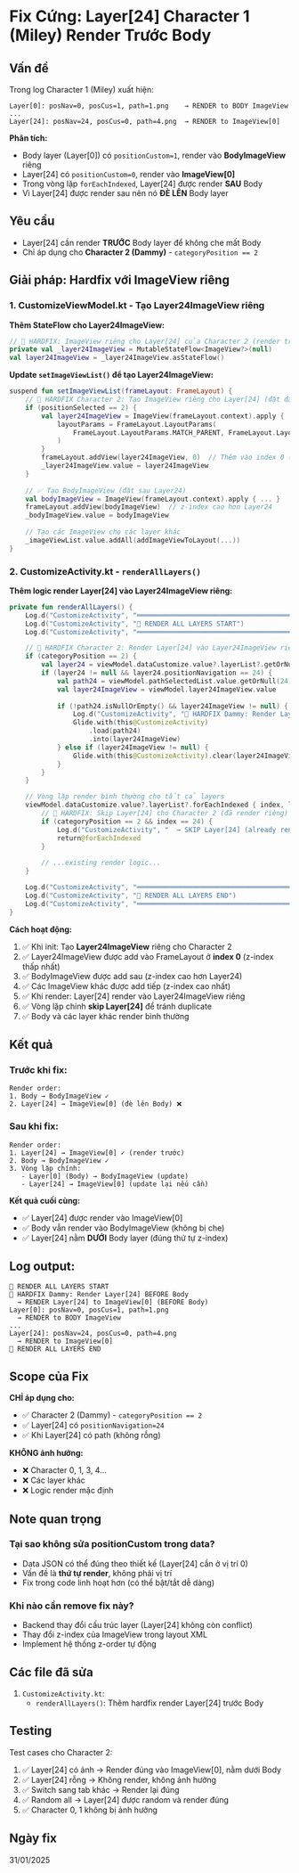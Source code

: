 # Fix Cứng: Layer[24] Character 1 (Miley) Render Trước Body

## Vấn đề
Trong log Character 1 (Miley) xuất hiện:
```
Layer[0]: posNav=0, posCus=1, path=1.png    → RENDER to BODY ImageView
...
Layer[24]: posNav=24, posCus=0, path=4.png  → RENDER to ImageView[0]
```

**Phân tích:**
- Body layer (Layer[0]) có `positionCustom=1`, render vào **BodyImageView** riêng
- Layer[24] có `positionCustom=0`, render vào **ImageView[0]**
- Trong vòng lặp `forEachIndexed`, Layer[24] được render **SAU** Body
- Vì Layer[24] được render sau nên nó **ĐÈ LÊN** Body layer

## Yêu cầu
- Layer[24] cần render **TRƯỚC** Body layer để không che mất Body
- Chỉ áp dụng cho **Character 2 (Dammy)** - `categoryPosition == 2`

## Giải pháp: Hardfix với ImageView riêng

### 1. CustomizeViewModel.kt - Tạo Layer24ImageView riêng

**Thêm StateFlow cho Layer24ImageView:**
```kotlin
// 🔧 HARDFIX: ImageView riêng cho Layer[24] của Character 2 (render trước Body)
private val _layer24ImageView = MutableStateFlow<ImageView?>(null)
val layer24ImageView = _layer24ImageView.asStateFlow()
```

**Update `setImageViewList()` để tạo Layer24ImageView:**
```kotlin
suspend fun setImageViewList(frameLayout: FrameLayout) {
    // 🔧 HARDFIX Character 2: Tạo ImageView riêng cho Layer[24] (đặt đầu tiên - dưới cùng)
    if (positionSelected == 2) {
        val layer24ImageView = ImageView(frameLayout.context).apply {
            layoutParams = FrameLayout.LayoutParams(
                FrameLayout.LayoutParams.MATCH_PARENT, FrameLayout.LayoutParams.MATCH_PARENT
            )
        }
        frameLayout.addView(layer24ImageView, 0)  // Thêm vào index 0 (z-index thấp nhất)
        _layer24ImageView.value = layer24ImageView
    }
    
    // ✅ Tạo BodyImageView (đặt sau Layer24)
    val bodyImageView = ImageView(frameLayout.context).apply { ... }
    frameLayout.addView(bodyImageView)  // z-index cao hơn Layer24
    _bodyImageView.value = bodyImageView
    
    // Tạo các ImageView cho các layer khác
    _imageViewList.value.addAll(addImageViewToLayout(...))
}
```

### 2. CustomizeActivity.kt - `renderAllLayers()`

**Thêm logic render Layer[24] vào Layer24ImageView riêng:**
```kotlin
private fun renderAllLayers() {
    Log.d("CustomizeActivity", "════════════════════════════════════════")
    Log.d("CustomizeActivity", "🎨 RENDER ALL LAYERS START")
    Log.d("CustomizeActivity", "════════════════════════════════════════")

    // 🔧 HARDFIX Character 2: Render Layer[24] vào Layer24ImageView riêng
    if (categoryPosition == 2) {
        val layer24 = viewModel.dataCustomize.value?.layerList?.getOrNull(24)
        if (layer24 != null && layer24.positionNavigation == 24) {
            val path24 = viewModel.pathSelectedList.value.getOrNull(24)
            val layer24ImageView = viewModel.layer24ImageView.value
            
            if (!path24.isNullOrEmpty() && layer24ImageView != null) {
                Log.d("CustomizeActivity", "🔧 HARDFIX Dammy: Render Layer[24] to Layer24ImageView")
                Glide.with(this@CustomizeActivity)
                    .load(path24)
                    .into(layer24ImageView)
            } else if (layer24ImageView != null) {
                Glide.with(this@CustomizeActivity).clear(layer24ImageView)
            }
        }
    }

    // Vòng lặp render bình thường cho tất cả layers
    viewModel.dataCustomize.value?.layerList?.forEachIndexed { index, layerListModel ->
        // 🔧 HARDFIX: Skip Layer[24] cho Character 2 (đã render riêng)
        if (categoryPosition == 2 && index == 24) {
            Log.d("CustomizeActivity", "  → SKIP Layer[24] (already rendered)")
            return@forEachIndexed
        }
        
        // ...existing render logic...
    }

    Log.d("CustomizeActivity", "════════════════════════════════════════")
    Log.d("CustomizeActivity", "🎨 RENDER ALL LAYERS END")
    Log.d("CustomizeActivity", "════════════════════════════════════════")
}
```

**Cách hoạt động:**
1. ✅ Khi init: Tạo **Layer24ImageView** riêng cho Character 2
2. ✅ Layer24ImageView được add vào FrameLayout ở **index 0** (z-index thấp nhất)
3. ✅ BodyImageView được add sau (z-index cao hơn Layer24)
4. ✅ Các ImageView khác được add tiếp (z-index cao nhất)
5. ✅ Khi render: Layer[24] render vào Layer24ImageView riêng
6. ✅ Vòng lặp chính **skip Layer[24]** để tránh duplicate
7. ✅ Body và các layer khác render bình thường

## Kết quả

### Trước khi fix:
```
Render order:
1. Body → BodyImageView ✓
2. Layer[24] → ImageView[0] (đè lên Body) ❌
```

### Sau khi fix:
```
Render order:
1. Layer[24] → ImageView[0] ✓ (render trước)
2. Body → BodyImageView ✓
3. Vòng lặp chính:
   - Layer[0] (Body) → BodyImageView (update)
   - Layer[24] → ImageView[0] (update lại nếu cần)
```

**Kết quả cuối cùng:**
- ✅ Layer[24] được render vào ImageView[0]
- ✅ Body vẫn render vào BodyImageView (không bị che)
- ✅ Layer[24] nằm **DƯỚI** Body layer (đúng thứ tự z-index)

## Log output:
```
🎨 RENDER ALL LAYERS START
🔧 HARDFIX Dammy: Render Layer[24] BEFORE Body
  → RENDER Layer[24] to ImageView[0] (BEFORE Body)
Layer[0]: posNav=0, posCus=1, path=1.png
  → RENDER to BODY ImageView
...
Layer[24]: posNav=24, posCus=0, path=4.png
  → RENDER to ImageView[0]
🎨 RENDER ALL LAYERS END
```

## Scope của Fix

**CHỈ áp dụng cho:**
- ✅ Character 2 (Dammy) - `categoryPosition == 2`
- ✅ Layer[24] có `positionNavigation=24`
- ✅ Khi Layer[24] có path (không rỗng)

**KHÔNG ảnh hưởng:**
- ❌ Character 0, 1, 3, 4...
- ❌ Các layer khác
- ❌ Logic render mặc định

## Note quan trọng

### Tại sao không sửa positionCustom trong data?
- Data JSON có thể đúng theo thiết kế (Layer[24] cần ở vị trí 0)
- Vấn đề là **thứ tự render**, không phải vị trí
- Fix trong code linh hoạt hơn (có thể bật/tắt dễ dàng)

### Khi nào cần remove fix này?
- Backend thay đổi cấu trúc layer (Layer[24] không còn conflict)
- Thay đổi z-index của ImageView trong layout XML
- Implement hệ thống z-order tự động

## Các file đã sửa
1. `CustomizeActivity.kt`:
   - `renderAllLayers()`: Thêm hardfix render Layer[24] trước Body

## Testing
Test cases cho Character 2:
1. ✅ Layer[24] có ảnh → Render đúng vào ImageView[0], nằm dưới Body
2. ✅ Layer[24] rỗng → Không render, không ảnh hưởng
3. ✅ Switch sang tab khác → Render lại đúng
4. ✅ Random all → Layer[24] được random và render đúng
5. ✅ Character 0, 1 không bị ảnh hưởng

## Ngày fix
31/01/2025

